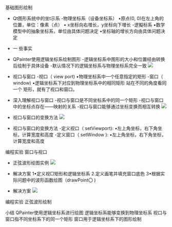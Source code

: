 基础图形绘制
-  Qt图形系统中的坐t示系
-物理坐标系（设备坐标系）
•原点(0, 0)在左上角的位置，单位：像素（点）
• x坐标向右増长，y坐标向下増长
-逻擬标系
•数学模型中的抽象坐标系，单位由具体问题决定
•坐标轴的增长方向由具体问题决定

-  一 些事实
- QPainter使用逻辑坐标系绘制图形
-逻辑坐标系中图形的大小和位置经由转换后绘制于具体设备
-默认情况下的逻辑坐标系与物理坐标系完全一致
![](_v_images_/.png)

- 视口与窗口
-视口（ view port)
•物理坐标系中一个任意指定的矩形
-窗口（ window)
•逻辑坐标系下对应到物理坐标系中的相同矩形
站在不同的角度看同一个
矩形，就有了视口和窗口。

- 深入理解视口与窗口
-视口与窗口是不同坐标系中的同一个矩形
-视口与窗口中的坐标点存在——映射的关系
-视口与窗口能够通过坐标变换而相互转换
![](_v_images_/.png)

- 视口与窗口的变换方法
![](_v_images_/.png)

- 视口与窗口的变换方法
-定义视口（ setViewport):
•左上角坐标，右下角坐标，计算宽度和高度
-定义窗口（ setWindow ):
•左上角坐标，右下角坐标，计算宽度和高度

编程实验 窗口与视口

- 正弦波形绘图实例
![](_v_images_/.png)

- 解决方案
1•定义视□矩形和逻辑坐标系
2.定义画笔并填充窗口底色
3•根据实际问题中的波形函数绘图（drawPoint〇 )

- 解决方案
![](_v_images_/.png)

编程实验 正弦波形绘制

小结
QPainter使用逻辑坐标系进行绘图
逻辑坐标系能够变换到物理坐标系
视口与窗口指不同坐标系下的同一个矩形
窗口用于逻辑坐标系下的图形绘制

